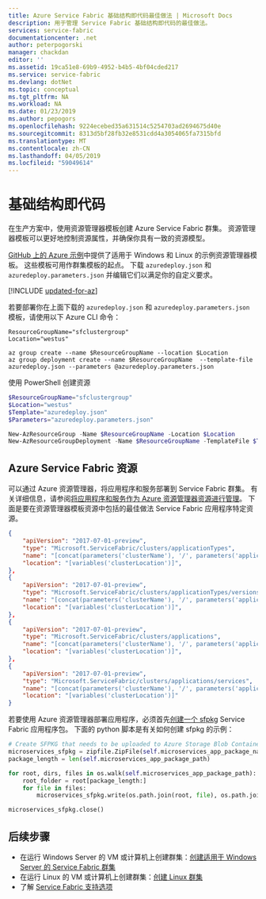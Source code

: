 ```yaml
---
title: Azure Service Fabric 基础结构即代码最佳做法 | Microsoft Docs
description: 用于管理 Service Fabric 基础结构即代码的最佳做法。
services: service-fabric
documentationcenter: .net
author: peterpogorski
manager: chackdan
editor: ''
ms.assetid: 19ca51e8-69b9-4952-b4b5-4bf04cded217
ms.service: service-fabric
ms.devlang: dotNet
ms.topic: conceptual
ms.tgt_pltfrm: NA
ms.workload: NA
ms.date: 01/23/2019
ms.author: pepogors
ms.openlocfilehash: 9224ecebed35a631514c5254703ad2694675d40e
ms.sourcegitcommit: 8313d5bf28fb32e8531cdd4a3054065fa7315bfd
ms.translationtype: MT
ms.contentlocale: zh-CN
ms.lasthandoff: 04/05/2019
ms.locfileid: "59049614"
---
```

# <a name="infrastructure-as-code"></a>基础结构即代码

在生产方案中，使用资源管理器模板创建 Azure Service Fabric 群集。 资源管理器模板可以更好地控制资源属性，并确保你具有一致的资源模型。

[GitHub 上的 Azure 示例](https://github.com/Azure-Samples/service-fabric-cluster-templates)中提供了适用于 Windows 和 Linux 的示例资源管理器模板。 这些模板可用作群集模板的起点。 下载 `azuredeploy.json` 和 `azuredeploy.parameters.json` 并编辑它们以满足你的自定义要求。

[!INCLUDE [updated-for-az](../../includes/updated-for-az.md)]

若要部署你在上面下载的 `azuredeploy.json` 和 `azuredeploy.parameters.json` 模板，请使用以下 Azure CLI 命令：

```azurecli
ResourceGroupName="sfclustergroup"
Location="westus"

az group create --name $ResourceGroupName --location $Location 
az group deployment create --name $ResourceGroupName  --template-file azuredeploy.json --parameters @azuredeploy.parameters.json
```

使用 PowerShell 创建资源

```powershell
$ResourceGroupName="sfclustergroup"
$Location="westus"
$Template="azuredeploy.json"
$Parameters="azuredeploy.parameters.json"

New-AzResourceGroup -Name $ResourceGroupName -Location $Location
New-AzResourceGroupDeployment -Name $ResourceGroupName -TemplateFile $Template -TemplateParameterFile $Parameters
```

## <a name="azure-service-fabric-resources"></a>Azure Service Fabric 资源

可以通过 Azure 资源管理器，将应用程序和服务部署到 Service Fabric 群集。 有关详细信息，请参阅[将应用程序和服务作为 Azure 资源管理器资源进行管理](https://docs.microsoft.com/azure/service-fabric/service-fabric-application-arm-resource)。 下面是要在资源管理器模板资源中包括的最佳做法 Service Fabric 应用程序特定资源。

```json
{
    "apiVersion": "2017-07-01-preview",
    "type": "Microsoft.ServiceFabric/clusters/applicationTypes",
    "name": "[concat(parameters('clusterName'), '/', parameters('applicationTypeName'))]",
    "location": "[variables('clusterLocation')]",
},
{
    "apiVersion": "2017-07-01-preview",
    "type": "Microsoft.ServiceFabric/clusters/applicationTypes/versions",
    "name": "[concat(parameters('clusterName'), '/', parameters('applicationTypeName'), '/', parameters('applicationTypeVersion'))]",
    "location": "[variables('clusterLocation')]",
},
{
    "apiVersion": "2017-07-01-preview",
    "type": "Microsoft.ServiceFabric/clusters/applications",
    "name": "[concat(parameters('clusterName'), '/', parameters('applicationName'))]",
    "location": "[variables('clusterLocation')]",
},
{
    "apiVersion": "2017-07-01-preview",
    "type": "Microsoft.ServiceFabric/clusters/applications/services",
    "name": "[concat(parameters('clusterName'), '/', parameters('applicationName'), '/', parameters('serviceName'))]",
    "location": "[variables('clusterLocation')]"
}
```

若要使用 Azure 资源管理器部署应用程序，必须首先[创建一个 sfpkg](https://docs.microsoft.com/azure/service-fabric/service-fabric-package-apps#create-an-sfpkg) Service Fabric 应用程序包。 下面的 python 脚本是有关如何创建 sfpkg 的示例：

```python
# Create SFPKG that needs to be uploaded to Azure Storage Blob Container
microservices_sfpkg = zipfile.ZipFile(self.microservices_app_package_name, 'w', zipfile.ZIP_DEFLATED)
package_length = len(self.microservices_app_package_path)

for root, dirs, files in os.walk(self.microservices_app_package_path):
    root_folder = root[package_length:]
    for file in files:
        microservices_sfpkg.write(os.path.join(root, file), os.path.join(root_folder, file))

microservices_sfpkg.close()
```

## <a name="next-steps"></a>后续步骤

* 在运行 Windows Server 的 VM 或计算机上创建群集：[创建适用于 Windows Server 的 Service Fabric 群集](service-fabric-tutorial-create-vnet-and-windows-cluster.md)
* 在运行 Linux 的 VM 或计算机上创建群集：[创建 Linux 群集](service-fabric-tutorial-create-vnet-and-linux-cluster.md)
* 了解 [Service Fabric 支持选项](service-fabric-support.md)
